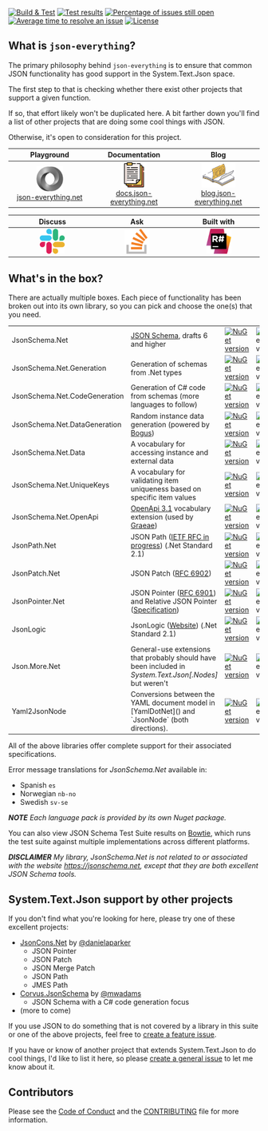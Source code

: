 [![Build & Test](https://github.com/gregsdennis/json-everything/actions/workflows/dotnet-core.yml/badge.svg?branch=master&event=push)](https://github.com/gregsdennis/json-everything/actions/workflows/dotnet-core.yml)
[![Test results](https://img.shields.io/endpoint?url=https://gist.githubusercontent.com/gregsdennis/28607f2d276032f4d9a7f2c807e44df7/raw/test-results-badge.json)](https://github.com/gregsdennis/json-everything/actions?query=workflow%3A%22Build+%26+Test%22)
[![Percentage of issues still open](http://isitmaintained.com/badge/open/gregsdennis/json-everything.svg)](https://github.com/gregsdennis/json-everything/issues "Percentage of issues still open")
[![Average time to resolve an issue](http://isitmaintained.com/badge/resolution/gregsdennis/json-everything.svg)](https://github.com/gregsdennis/json-everything/issues "Average time to resolve an issue")
[![License](https://img.shields.io/github/license/gregsdennis/json-everything)](https://github.com/gregsdennis/json-everything/blob/master/LICENSE)

## What is `json-everything`?

The primary philosophy behind `json-everything` is to ensure that common JSON functionality has good support in the System.Text.Json space.

The first step to that is checking whether there exist other projects that support a given function.

If so, that effort likely won't be duplicated here. A bit farther down you'll find a list of other projects that are doing some cool things with JSON.

Otherwise, it's open to consideration for this project.

<table>
<thead>
<tr>
<th width="276">Playground</th>
<th width="276">Documentation</th>
<th width="276">Blog</th>
</tr>
</thead>
<tbody>
<tr>
<td align="center"><a href="https://json-everything.net"><img src="Resources/json-animated.webp" alt="Try it online" title="Try it online" height="50"><br>json-everything.net</a></td>
<td align="center"><a href="https://docs.json-everything.net"><img src="Resources/docs-icon.png" alt="Try it online" title="Try it online" height="50"><br>docs.json-everything.net</a></td>
<td align="center"><a href="https://blog.json-everything.net"><img src="Resources/blog-icon.png" alt="Try it online" title="Try it online" height="50"><br>blog.json-everything.net</a></td>
</tr>
</tbody>
</table>

<table>
<thead>
<tr>
<th width="276">Discuss</th>
<th width="276">Ask</th>
<th width="276">Built with</th>
</tr>
</thead>
<tbody>
<tr>
<td align="center"><a href="https://join.slack.com/t/manateeopensource/shared_invite/enQtMzU4MjgzMjgyNzU3LWZjYzAzYzY3NjY1MjY3ODI0ZGJiZjc3Nzk1MDM5NTNlMjMyOTE0MzMxYWVjMjdiOGU1NDY5OGVhMGQ5YzY4Zjg"><img src="Resources/Slack.png" alt="Discuss on Slack" title="Discuss on Slack" height="50"></a></td>
<td align="center"><a href="https://stackoverflow.com/questions/tagged/json-everything"><img src="Resources/stackoverflow.png" alt="Discuss on Slack" title="Discuss on Slack" height="50"></a></td>
<td align="center"><a href="http://www.jetbrains.com/resharper"><img src="Resources/Resharper.svg" alt="Made with Jetbrains Resharper" title="Made with Jetbrains Resharper" height="50"></a></td>
</tr>
</tbody>
</table>

## What's in the box?

There are actually multiple boxes.  Each piece of functionality has been broken out into its own library, so you can pick and choose the one(s) that you need.

<table>
<tbody>
<tr>
<td width="220">JsonSchema.Net</td>
<td width="389"><a href="https://json-schema.org">JSON Schema</a>, drafts 6 and higher</td>
<td width="100"><a href="https://www.nuget.org/packages/JsonSchema.Net/"><img alt="NuGet version" src="https://img.shields.io/nuget/vpre/JsonSchema.Net.svg?svg=true"></img></td>
<td width="120"><img alt="NuGet version" src="https://img.shields.io/nuget/dt/JsonSchema.Net.svg?svg=true"></img></a></td>
</tr>
<tr>
<td>JsonSchema.Net.Generation</td>
<td>Generation of schemas from .Net types</td>
<td><a href="https://www.nuget.org/packages/JsonSchema.Net.Generation/"><img alt="NuGet version" src="https://img.shields.io/nuget/vpre/JsonSchema.Net.Generation.svg?svg=true"></img></td>
<td><img alt="NuGet version" src="https://img.shields.io/nuget/dt/JsonSchema.Net.Generation.svg?svg=true"></img></a></td>
</tr>
<tr>
<td>JsonSchema.Net.CodeGeneration</td>
<td>Generation of C# code from schemas (more languages to follow)</td>
<td><a href="https://www.nuget.org/packages/JsonSchema.Net.CodeGeneration/"><img alt="NuGet version" src="https://img.shields.io/nuget/vpre/JsonSchema.Net.CodeGeneration.svg?svg=true"></img></td>
<td><img alt="NuGet version" src="https://img.shields.io/nuget/dt/JsonSchema.Net.CodeGeneration.svg?svg=true"></img></a></td>
</tr>
<tr>
<td>JsonSchema.Net.DataGeneration</td>
<td>Random instance data generation (powered by <a href="https://github.com/bchavez/Bogus">Bogus</a>)</td>
<td><a href="https://www.nuget.org/packages/JsonSchema.Net.DataGeneration/"><img alt="NuGet version" src="https://img.shields.io/nuget/vpre/JsonSchema.Net.DataGeneration.svg?svg=true"></img></td>
<td><img alt="NuGet version" src="https://img.shields.io/nuget/dt/JsonSchema.Net.DataGeneration.svg?svg=true"></img></a></td>
</tr>
<tr>
<td>JsonSchema.Net.Data</td>
<td>A vocabulary for accessing instance and external data</td>
<td><a href="https://www.nuget.org/packages/JsonSchema.Net.Data/"><img alt="NuGet version" src="https://img.shields.io/nuget/vpre/JsonSchema.Net.Data.svg?svg=true"></img></td>
<td><img alt="NuGet version" src="https://img.shields.io/nuget/dt/JsonSchema.Net.Data.svg?svg=true"></img></a></td>
</tr>
<tr>
<td>JsonSchema.Net.UniqueKeys</td>
<td>A vocabulary for validating item uniqueness based on specific item values</td>
<td><a href="https://www.nuget.org/packages/JsonSchema.Net.UniqueKeys/"><img alt="NuGet version" src="https://img.shields.io/nuget/vpre/JsonSchema.Net.UniqueKeys.svg?svg=true"></img></td>
<td><img alt="NuGet version" src="https://img.shields.io/nuget/dt/JsonSchema.Net.UniqueKeys.svg?svg=true"></img></a></td>
</tr>
<tr>
<td>JsonSchema.Net.OpenApi</td>
<td><a href="https://www.openapis.org/">OpenApi 3.1</a> vocabulary extension (used by <a href="https://github.com/gregsdennis/Graeae">Graeae</a>)</td>
<td><a href="https://www.nuget.org/packages/JsonSchema.Net.OpenApi/"><img alt="NuGet version" src="https://img.shields.io/nuget/vpre/JsonSchema.Net.OpenApi.svg?svg=true"></img></td>
<td><img alt="NuGet version" src="https://img.shields.io/nuget/dt/JsonSchema.Net.OpenApi.svg?svg=true"></img></a></td>
</tr>
<tr>
<td>JsonPath.Net</td>
<td>JSON Path (<a href="https://github.com/ietf-wg-jsonpath/draft-ietf-jsonpath-jsonpath">IETF RFC in progress</a>) (.Net Standard 2.1)</td>
<td><a href="https://www.nuget.org/packages/JsonPath.Net/"><img alt="NuGet version" src="https://img.shields.io/nuget/vpre/JsonPath.Net.svg?svg=true"></img></td>
<td><img alt="NuGet version" src="https://img.shields.io/nuget/dt/JsonPath.Net.svg?svg=true"></img></a></td>
</tr>
<tr>
<td>JsonPatch.Net</td>
<td>JSON Patch (<a href="https://tools.ietf.org/html/rfc6902">RFC 6902</a>)</td>
<td><a href="https://www.nuget.org/packages/JsonPatch.Net/"><img alt="NuGet version" src="https://img.shields.io/nuget/vpre/JsonPatch.Net.svg?svg=true"></img></td>
<td><img alt="NuGet version" src="https://img.shields.io/nuget/dt/JsonPatch.Net.svg?svg=true"></img></a></td>
</tr>
<tr>
<td>JsonPointer.Net</td>
<td>JSON Pointer (<a href="https://tools.ietf.org/html/rfc6901">RFC 6901</a>) and Relative JSON Pointer (<a href="https://tools.ietf.org/id/draft-handrews-relative-json-pointer-00.html">Specification</a>)</td>
<td><a href="https://www.nuget.org/packages/JsonPointer.Net/"><img alt="NuGet version" src="https://img.shields.io/nuget/vpre/JsonPointer.Net.svg?svg=true"></img></td>
<td><img alt="NuGet version" src="https://img.shields.io/nuget/dt/JsonPointer.Net.svg?svg=true"></img></a></td>
</tr>
<tr>
<td>JsonLogic</td>
<td>JsonLogic (<a href="https://jsonlogic.com">Website</a>) (.Net Standard 2.1)</td>
<td><a href="https://www.nuget.org/packages/JsonLogic/"><img alt="NuGet version" src="https://img.shields.io/nuget/vpre/JsonLogic.svg?svg=true"></img></td>
<td><img alt="NuGet version" src="https://img.shields.io/nuget/dt/JsonLogic.svg?svg=true"></img></a></td>
</tr>
<tr>
<td>Json.More.Net</td>
<td>General-use extensions that probably should have been included in <em>System.Text.Json[.Nodes]</em> but weren't</td>
<td><a href="https://www.nuget.org/packages/Json.More.Net/"><img alt="NuGet version" src="https://img.shields.io/nuget/vpre/Json.More.Net.svg?svg=true"></img></td>
<td><img alt="NuGet version" src="https://img.shields.io/nuget/dt/Json.More.Net.svg?svg=true"></img></a></td>
</tr>
<tr>
<td>Yaml2JsonNode</td>
<td>Conversions between the YAML document model in [YamlDotNet]() and `JsonNode` (both directions).</td>
<td><a href="https://www.nuget.org/packages/Yaml2JsonNode/"><img alt="NuGet version" src="https://img.shields.io/nuget/vpre/Yaml2JsonNode.svg?svg=true"></img></td>
<td><img alt="NuGet version" src="https://img.shields.io/nuget/dt/Yaml2JsonNode.svg?svg=true"></img></a></td>
</tr>
</tbody>
</table>

All of the above libraries offer complete support for their associated specifications.

Error message translations for _JsonSchema.Net_ available in:

- Spanish `es`
- Norwegian `nb-no`
- Swedish `sv-se`

***NOTE** Each language pack is provided by its own Nuget package.*

You can also view JSON Schema Test Suite results on [Bowtie](https://bowtie-json-schema.github.io/bowtie), which runs the test suite against multiple implementations across different platforms.

***DISCLAIMER** My library, _JsonSchema.Net_ is not related to or associated with the website https://jsonschema.net, except that they are both excellent JSON Schema tools.*

## System.Text.Json support by other projects

If you don't find what you're looking for here, please try one of these excellent projects:

- [JsonCons.Net](https://github.com/danielaparker/JsonCons.Net) by [@danielaparker](https://github.com/danielaparker)
  - JSON Pointer
  - JSON Patch
  - JSON Merge Patch
  - JSON Path
  - JMES Path
- [Corvus.JsonSchema](https://github.com/corvus-dotnet/Corvus.JsonSchema) by [@mwadams](https://github.com/mwadams)
  - JSON Schema with a C# code generation focus
- (more to come)

If you use JSON to do something that is not covered by a library in this suite or one of the above projects, feel free to [create a feature issue](https://github.com/gregsdennis/json-everything/issues/new?assignees=&labels=feature&template=Feature_request.md).

If you have or know of another project that extends System.Text.Json to do cool things, I'd like to list it here, so please [create a general issue](https://github.com/gregsdennis/json-everything/issues/new?assignees=&labels=question&template=Question.md) to let me know about it.

## Contributors

Please see the [Code of Conduct](./CODE_OF_CONDUCT.md) and the [CONTRIBUTING](./CONTRIBUTING.md) file for more information.

